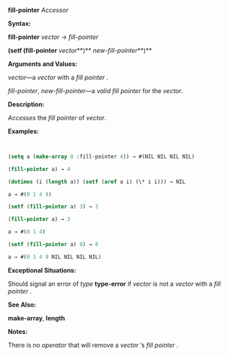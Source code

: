 **fill-pointer** *Accessor* 



**Syntax:** 



**fill-pointer** *vector → fill-pointer* 



**(setf (fill-pointer** *vector***)** *new-fill-pointer***)** 



**Arguments and Values:** 



*vector*—a *vector* with a *fill pointer* . 



*fill-pointer*, *new-fill-pointer*—a *valid fill pointer* for the *vector*. 



**Description:** 



*Accesses* the *fill pointer* of *vector*. 



**Examples:**
```lisp
 

(setq a (make-array 8 :fill-pointer 4)) → #(NIL NIL NIL NIL) 

(fill-pointer a) → 4 

(dotimes (i (length a)) (setf (aref a i) (\* i i))) → NIL 

a → #(0 1 4 9) 

(setf (fill-pointer a) 3) → 3 

(fill-pointer a) → 3 

a → #(0 1 4) 

(setf (fill-pointer a) 8) → 8 

a → #(0 1 4 9 NIL NIL NIL NIL) 


```
**Exceptional Situations:** 



Should signal an error of *type* **type-error** if *vector* is not a *vector* with a *fill pointer* . 



 



 



**See Also:** 



**make-array**, **length** 



**Notes:** 



There is no *operator* that will remove a *vector* ’s *fill pointer* . 



